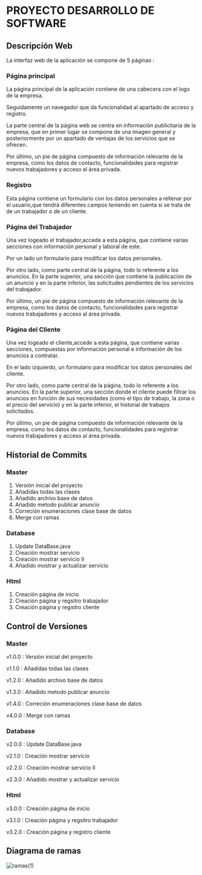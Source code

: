 # PROYECTO DESARROLLO DE SOFTWARE

## Descripción Web
La interfaz web de la aplicación se compone de 5 páginas :

### Página principal 
La página principal de la aplicación contiene de una cabecera con el logo de la empresa.

Seguidamente un navegador que da funcionalidad al apartado de acceso y registro.

La parte central de la página web se centra en información publicitaria de la empresa, que en primer lugar se compone de una imagen general y posteriormente por un apartado de ventajas de los servicios que se ofrecen.

Por último, un pie de página compuesto de información relevante de la empresa, como los datos de contacto, funcionalidades para registrar nuevos trabajadores y acceso al área privada.

### Registro  
Esta página contiene un formulario con los datos personales a rellenar por el usuario,que tendrá diferentes campos teniendo en cuenta si se trata de 
de un trabajador o de un cliente.

### Página del Trabajador
Una vez logeado el trabajador,accede a esta página, que contiene varias secciones con información personal y laboral de este.

Por un lado un formulario para modificar los datos personales.

Por otro lado, como parte central de la página, todo lo referente a los anuncios. En la parte superior, una sección que contiene la publicación de un 
anuncio y en la parte inferior, las solicitudes pendientes de los servicios del trabajador.

Por último, un pie de página compuesto de información relevante de la empresa, como los datos de contacto, funcionalidades para registrar nuevos trabajadores y acceso al área privada.

### Página del Cliente
Una vez logeado el cliente,accede a esta página, que contiene varias secciones, compuestas por información personal e información de los anuncios a contratar.

En el lado izquierdo, un formulario para modificar los datos personales del cliente.

Por otro lado, como parte central de la página, todo lo referente a los anuncios. En la parte superior, una sección donde el cilente puede filtrar
los anuncios en función de sus necesidades (como el tipo de trabajo, la zona o el precio del servicio) y en la parte inferior, el historial de 
trabajos solicitados.

Por último, un pie de página compuesto de información relevante de la empresa, como los datos de contacto, funcionalidades para registrar nuevos trabajadores y acceso al área privada.

## Historial de Commits

### Master
1. Versión inicial del proyecto
2. Añadidas todas las clases
3. Añadido archivo base de datos
4. Añadido metodo publicar anuncio
5. Correción enumeraciones clase base de datos
6. Merge con ramas

### Database 
1. Update DataBase.java
2. Creación mostrar servicio
3. Creación mostrar servicio II
4. Añadido mostrar y actualizar servicio


### Html 
1. Creación página de inicio
2. Creación página y regsitro trabajador
3. Creación página y registro cliente


## Control de Versiones 

### Master
v1.0.0 : Versión inicial del proyecto

v1.1.0 : Añadidas todas las clases

v1.2.0 : Añadido archivo base de datos

v1.3.0 : Añadido metodo publicar anuncio

v1.4.0 : Correción enumeraciones clase base de datos

v4.0.0 : Merge con ramas


### Database 
v2.0.0 : Update DataBase.java

v2.1.0 : Creación mostrar servicio

v2.2.0 : Creación mostrar servicio II

v2.3.0 : Añadido mostrar y actualizar servicio

### Html 
v3.0.0 : Creación página de inicio

v3.1.0 : Creación página y regsitro trabajador

v3.2.0 : Creación página y registro cliente


## Diagrama de ramas 
![ramas(1)](https://user-images.githubusercontent.com/91699247/170724049-6a9551ea-a4b4-454e-a024-d866c6215975.jpg)




